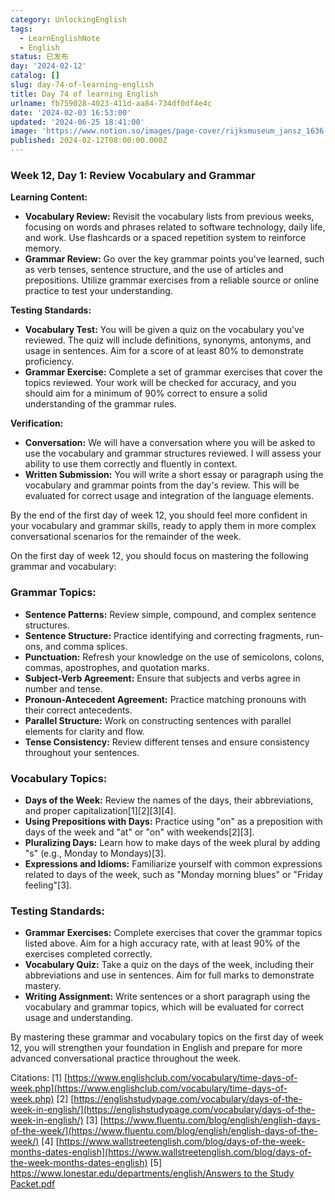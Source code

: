 ```yaml
---
category: UnlockingEnglish
tags:
  - LearnEnglishNote
  - English
status: 已发布
day: '2024-02-12'
catalog: []
slug: day-74-of-learning-english
title: Day 74 of learning English
urlname: fb759028-4023-411d-aa84-734df0df4e4c
date: '2024-02-03 16:53:00'
updated: '2024-06-25 18:41:00'
image: 'https://www.notion.so/images/page-cover/rijksmuseum_jansz_1636.jpg'
published: 2024-02-12T08:00:00.000Z
---
```


### Week 12, Day 1: Review Vocabulary and Grammar


**Learning Content:**

- **Vocabulary Review:** Revisit the vocabulary lists from previous weeks, focusing on words and phrases related to software technology, daily life, and work. Use flashcards or a spaced repetition system to reinforce memory.
- **Grammar Review:** Go over the key grammar points you've learned, such as verb tenses, sentence structure, and the use of articles and prepositions. Utilize grammar exercises from a reliable source or online practice to test your understanding.

**Testing Standards:**

- **Vocabulary Test:** You will be given a quiz on the vocabulary you've reviewed. The quiz will include definitions, synonyms, antonyms, and usage in sentences. Aim for a score of at least 80% to demonstrate proficiency.
- **Grammar Exercise:** Complete a set of grammar exercises that cover the topics reviewed. Your work will be checked for accuracy, and you should aim for a minimum of 90% correct to ensure a solid understanding of the grammar rules.

**Verification:**

- **Conversation:** We will have a conversation where you will be asked to use the vocabulary and grammar structures reviewed. I will assess your ability to use them correctly and fluently in context.
- **Written Submission:** You will write a short essay or paragraph using the vocabulary and grammar points from the day's review. This will be evaluated for correct usage and integration of the language elements.

By the end of the first day of week 12, you should feel more confident in your vocabulary and grammar skills, ready to apply them in more complex conversational scenarios for the remainder of the week.


On the first day of week 12, you should focus on mastering the following grammar and vocabulary:


### Grammar Topics:

- **Sentence Patterns:** Review simple, compound, and complex sentence structures.
- **Sentence Structure:** Practice identifying and correcting fragments, run-ons, and comma splices.
- **Punctuation:** Refresh your knowledge on the use of semicolons, colons, commas, apostrophes, and quotation marks.
- **Subject-Verb Agreement:** Ensure that subjects and verbs agree in number and tense.
- **Pronoun-Antecedent Agreement:** Practice matching pronouns with their correct antecedents.
- **Parallel Structure:** Work on constructing sentences with parallel elements for clarity and flow.
- **Tense Consistency:** Review different tenses and ensure consistency throughout your sentences.

### Vocabulary Topics:

- **Days of the Week:** Review the names of the days, their abbreviations, and proper capitalization[1][2][3][4].
- **Using Prepositions with Days:** Practice using "on" as a preposition with days of the week and "at" or "on" with weekends[2][3].
- **Pluralizing Days:** Learn how to make days of the week plural by adding "s" (e.g., Monday to Mondays)[3].
- **Expressions and Idioms:** Familiarize yourself with common expressions related to days of the week, such as "Monday morning blues" or "Friday feeling"[3].

### Testing Standards:

- **Grammar Exercises:** Complete exercises that cover the grammar topics listed above. Aim for a high accuracy rate, with at least 90% of the exercises completed correctly.
- **Vocabulary Quiz:** Take a quiz on the days of the week, including their abbreviations and use in sentences. Aim for full marks to demonstrate mastery.
- **Writing Assignment:** Write sentences or a short paragraph using the vocabulary and grammar topics, which will be evaluated for correct usage and understanding.

By mastering these grammar and vocabulary topics on the first day of week 12, you will strengthen your foundation in English and prepare for more advanced conversational practice throughout the week.


Citations:
[1] [https://www.englishclub.com/vocabulary/time-days-of-week.php](https://www.englishclub.com/vocabulary/time-days-of-week.php)
[2] [https://englishstudypage.com/vocabulary/days-of-the-week-in-english/](https://englishstudypage.com/vocabulary/days-of-the-week-in-english/)
[3] [https://www.fluentu.com/blog/english/english-days-of-the-week/](https://www.fluentu.com/blog/english/english-days-of-the-week/)
[4] [https://www.wallstreetenglish.com/blog/days-of-the-week-months-dates-english](https://www.wallstreetenglish.com/blog/days-of-the-week-months-dates-english)
[5] [https://www.lonestar.edu/departments/english/Answers to the Study Packet.pdf](https://www.lonestar.edu/departments/english/Answers%20to%20the%20Study%20Packet.pdf)

